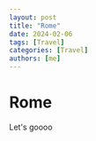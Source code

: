 ```yaml
---
layout: post
title: "Rome"
date: 2024-02-06
tags: [Travel]
categories: [Travel]
authors: [me]
---
```


# Rome

Let's goooo
